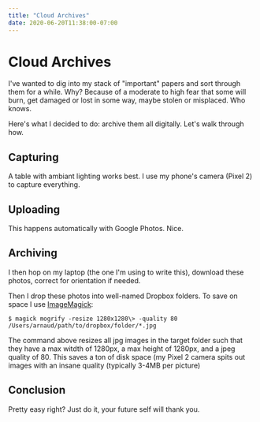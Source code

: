 ```yaml
---
title: "Cloud Archives"
date: 2020-06-20T11:38:00-07:00
---
```


# Cloud Archives

I've wanted to dig into my stack of "important" papers and sort through them
for a while. Why? Because of a moderate to high fear that some will burn, get
damaged or lost in some way, maybe stolen or misplaced. Who knows.

Here's what I decided to do: archive them all digitally. Let's walk through how.

## Capturing

A table with ambiant lighting works best. I use my phone's camera (Pixel 2) to
capture everything.

## Uploading

This happens automatically with Google Photos. Nice.

## Archiving

I then hop on my laptop (the one I'm using to write this), download these
photos, correct for orientation if needed.

Then I drop these photos into well-named Dropbox folders. To save on space I
use [ImageMagick](https://www.imagemagick.org/Usage/resize/):

    $ magick mogrify -resize 1280x1280\> -quality 80 /Users/arnaud/path/to/dropbox/folder/*.jpg

The command above resizes all jpg images in the target folder such that they
have a max witdth of 1280px, a max height of 1280px, and a jpeg quality of 80.
This saves a ton of disk space (my Pixel 2 camera spits out images with an
insane quality (typically 3-4MB per picture)

## Conclusion

Pretty easy right? Just do it, your future self will thank you.
